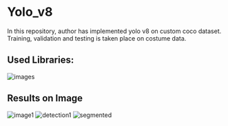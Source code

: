 # Yolo_v8
In this repository, author has implemented yolo v8 on custom coco dataset. Training, validation and testing is taken place on costume data. 
## Used Libraries:
![images](https://github.com/aliabbas30/Yolo_v8/assets/102746791/cc96d036-e774-4209-83a9-d45911928d32)
## Results on Image
![image1](https://github.com/aliabbas30/Yolo_v8/assets/102746791/7dff1be3-cc59-424b-9bbd-5455f1491746)
![detection1](https://github.com/aliabbas30/Yolo_v8/assets/102746791/1e3a8e36-b960-4882-b7a8-ec0c40798b4d)
![segmented](https://github.com/aliabbas30/Yolo_v8/assets/102746791/45880434-e900-434d-902e-54a179d0e5f8)
